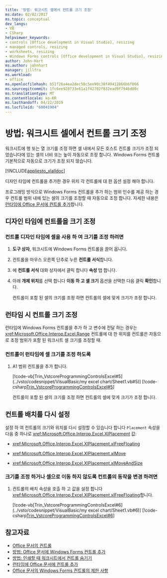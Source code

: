 ```yaml
---
title: '방법: 워크시트 셀에서 컨트롤 크기 조정'
ms.date: 02/02/2017
ms.topic: conceptual
dev_langs:
- VB
- CSharp
helpviewer_keywords:
- controls [Office development in Visual Studio], resizing
- managed controls, resizing
- worksheets, resizing
- Windows Forms controls [Office development in Visual Studio], resizing
author: John-Hart
ms.author: johnhart
manager: jillfra
ms.workload:
- office
ms.openlocfilehash: b51f26a4ea2dec50c5ee90c38f49412866b6f866
ms.sourcegitcommit: 1fc6ee928733e61a1f42782f832ead9f7946d00c
ms.translationtype: MT
ms.contentlocale: ko-KR
ms.lasthandoff: 04/22/2019
ms.locfileid: "60041904"
---
```

# <a name="how-to-resize-controls-within-worksheet-cells"></a>방법: 워크시트 셀에서 컨트롤 크기 조정
  워크시트에 행 또는 열 크기를 조정 하면 셀 내에서 모든 호스트 컨트롤 크기가 조정 되었습니다에 있는 셀의 너비 또는 높이 자동으로 조정 합니다. Windows Forms 컨트롤 기본적으로 자동으로 크기가 조정 되지 않습니다.

 [!INCLUDE[appliesto_xlalldoc](../vsto/includes/appliesto-xlalldoc-md.md)]

 디자인 타임에 컨트롤을 추가한 경우 위치 각 컨트롤에 대 한 옵션 설정 해야 합니다.

 프로그래밍 방식으로 Windows Forms 컨트롤을 추가 하는 범위 인수를 제공 하는 경우 컨트롤 범위 내에 있는 셀의 크기를 조정할 때 자동으로 조정 합니다. 자세한 내용은 [런타임에 Office 문서에 컨트롤 추가](../vsto/adding-controls-to-office-documents-at-run-time.md)합니다.

## <a name="resize-controls-at-design-time"></a>디자인 타임에 컨트롤을 크기 조정

### <a name="to-make-controls-resize-with-cells-at-design-time"></a>컨트롤 디자인 타임에 셀을 사용 하 여 크기를 조정 하려면

1. **도구 상자**, 워크시트에 Windows Forms 컨트롤을 끌어 옵니다.

2. 컨트롤을 마우스 오른쪽 단추로 누른 **컨트롤 서식**합니다.

3. 에 **컨트롤 서식** 대화 상자에서 클릭 합니다 **속성** 탭 합니다.

4. 아래 **개체 위치**를 선택 합니다 **이동 하 고 셀 크기** 옵션을 선택한 다음 클릭 **확인**합니다.

     컨트롤이 포함 된 셀의 크기를 조정 하면 컨트롤의 셀에 맞게 크기가 조정 합니다.

## <a name="resize-controls-at-runtime"></a>런타임 시 컨트롤 크기 조정
 런타임에 Windows Forms 컨트롤을 추가 하 고 변수에 전달 하는 경우는 <xref:Microsoft.Office.Interop.Excel.Range> 컨트롤에 대 한 위치를 컨트롤은 자동으로 조정 범위가 포함 된 워크시트 셀 크기를 조정할 때.

### <a name="to-make-controls-resize-with-cells-at-run-time"></a>컨트롤이 런타임에 셀 크기를 조정 하도록

1. A1 범위 컨트롤을 추가 합니다.

     [!code-vb[Trin_VstcoreProgrammingControlsExcel#5](../vsto/codesnippet/VisualBasic/my excel chart/Sheet1.vb#5)]
     [!code-csharp[Trin_VstcoreProgrammingControlsExcel#5](../vsto/codesnippet/CSharp/Trin_VstcoreProgrammingControlsExcelCS/Sheet1.cs#5)]

     컨트롤이 포함 된 셀의 크기를 조정 하면 컨트롤의 셀에 맞게 크기가 조정 합니다.

## <a name="reset-control-placement"></a>컨트롤 배치를 다시 설정
 설정 하 여 컨트롤의 크기와 위치를 다시 설정할 수 있습니다 합니다 `Placement` 속성을 다음 중 하나로 <xref:Microsoft.Office.Interop.Excel.XlPlacement> 값:

- <xref:Microsoft.Office.Interop.Excel.XlPlacement.xlFreeFloating>

- <xref:Microsoft.Office.Interop.Excel.XlPlacement.xlMove>

- <xref:Microsoft.Office.Interop.Excel.XlPlacement.xlMoveAndSize>

### <a name="to-change-the-behavior-of-a-control-so-that-it-does-not-resize-or-move-with-the-cell"></a>크기를 조정 하거나 셀으로 이동 하지 않도록 컨트롤의 동작을 변경 하려면

1. 컨트롤의 배치 속성을 호출 하 고 값을 설정 합니다 <xref:Microsoft.Office.Interop.Excel.XlPlacement.xlFreeFloating>합니다.

     [!code-vb[Trin_VstcoreProgrammingControlsExcel#6](../vsto/codesnippet/VisualBasic/my excel chart/Sheet1.vb#6)]
     [!code-csharp[Trin_VstcoreProgrammingControlsExcel#6](../vsto/codesnippet/CSharp/Trin_VstcoreProgrammingControlsExcelCS/Sheet1.cs#6)]

## <a name="see-also"></a>참고자료
- [Office 문서의 컨트롤](../vsto/controls-on-office-documents.md)
- [방법: Office 문서에 Windows Forms 컨트롤 추가](../vsto/how-to-add-windows-forms-controls-to-office-documents.md)
- [방법: 인쇄할 때 워크시트에서 컨트롤 숨기기](../vsto/how-to-hide-controls-on-worksheets-when-printing.md)
- [런타임에 Office 문서에 컨트롤 추가](../vsto/adding-controls-to-office-documents-at-run-time.md)
- [Office 문서의 Windows Forms 컨트롤의 제한 사항](../vsto/limitations-of-windows-forms-controls-on-office-documents.md)
